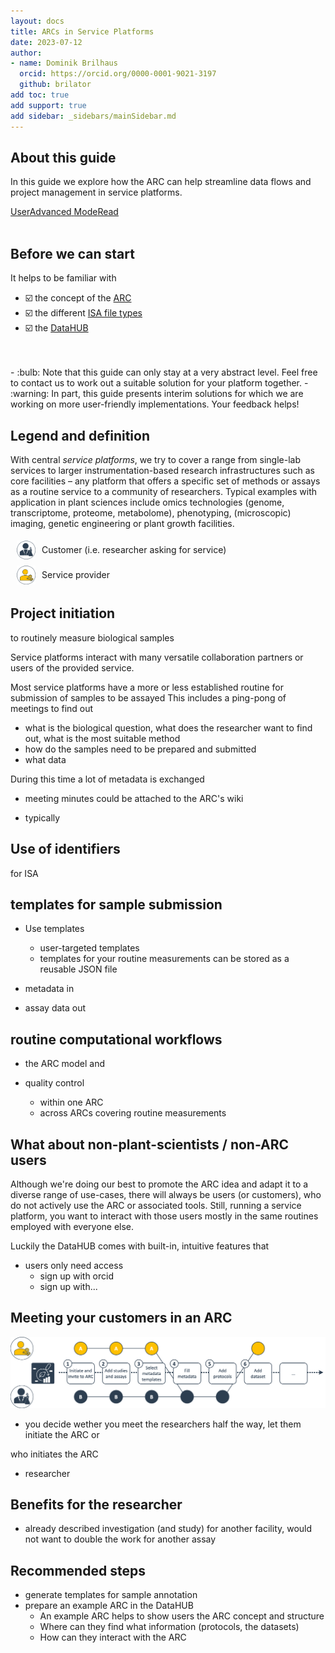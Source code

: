 ```yaml
---
layout: docs
title: ARCs in Service Platforms
date: 2023-07-12
author:
- name: Dominik Brilhaus
  orcid: https://orcid.org/0000-0001-9021-3197
  github: brilator
add toc: true
add support: true
add sidebar: _sidebars/mainSidebar.md
---
```


## About this guide

In this guide we explore how the ARC can help streamline data flows and project management in service platforms.

<a href="./index.html">
    <span class="badge-category">User</span><span class="badge-selected" id="badge-advanced">Advanced</span>
    <span class="badge-category">Mode</span><span class="badge-selected" id="badge-read">Read</span>    
</a>

<br>
<br>


## Before we can start

<div id="before-start">

It helps to be familiar with

- :ballot_box_with_check: the concept of the [ARC](./../implementation/AnnotatedResearchContext.html)
- :ballot_box_with_check: the different [ISA file types](./isa_FileTypes.html)
- :ballot_box_with_check: the [DataHUB](./../implementation/DataHub.html)
<br>
<br>
- :bulb: Note that this guide can only stay at a very abstract level. Feel free to contact us to work out a suitable solution for your platform together.
- :warning: In part, this guide presents interim solutions for which we are working on more user-friendly implementations. Your feedback helps!

</div>

## Legend and definition

With central *service platforms*, we try to cover a range from single-lab services to larger instrumentation-based research infrastructures such as core facilities &ndash; any platform that offers a specific set of methods or assays as a routine service to a community of researchers. Typical examples with application in plant sciences include omics technologies (genome, transcriptome, proteome, metabolome), phenotyping, (microscopic) imaging, genetic engineering or plant growth facilities. 

<div style="height:40px; display: flex; align-items: center; justify-content: left;">
  <img src="./ARC-ServicePlatforms-images/icons-characters-PhDStudent.drawio.png" style="width:30px; margin-left: 10px; margin-right:10px">Customer (i.e. researcher asking for service)
</div>
<div style="height:40px; display: flex; align-items: center; justify-content: left;">
  <img src="./ARC-ServicePlatforms-images/icons-characters-serviceProvider.drawio.png" style="width:30px; margin-left: 10px; margin-right:10px">Service provider
</div>

## Project initiation

to routinely measure biological samples

Service platforms interact with many versatile collaboration partners or users of the provided service. 

Most service platforms have a more or less established routine for submission of samples to be assayed
This includes a ping-pong of meetings to find out
  - what is the biological question, what does the researcher want to find out, what is the most suitable method
  - how do the samples need to be prepared and submitted
  - what data 

During this time a lot of metadata is exchanged
  - meeting minutes could be attached to the ARC's wiki

- typically 


## Use of identifiers
for ISA


## templates for sample submission 

- Use templates
  - user-targeted templates
  - templates for your routine measurements can be stored as a reusable JSON file
- metadata in

- assay data out



## routine computational workflows

- the ARC model and 

- quality control
  - within one ARC
  - across ARCs covering routine measurements


## What about non-plant-scientists / non-ARC users 

Although we're doing our best to promote the ARC idea and adapt it to a diverse range of use-cases, there will always be users (or customers), who do not actively use the ARC or associated tools. Still, running a service platform, you want to interact with those users mostly in the same routines employed with everyone else.

Luckily the DataHUB comes with built-in, intuitive features that 


- users only need access
  - sign up with orcid
  - sign up with...


## Meeting your customers in an ARC


![Alt text](ARC-ServicePlatforms-images/servicePlatform-Timeline.drawio.png)



- you decide wether you meet the researchers half the way, let them initiate the ARC or

who initiates the ARC
  - researcher 


## Benefits for the researcher

- already described investigation (and study) for another facility, would not want to double the work for another assay



## Recommended steps

- generate templates for sample annotation
- prepare an example ARC in the DataHUB
  - An example ARC helps to show users the ARC concept and structure
  - Where can they find what information (protocols, the datasets)
  - How can they interact with the ARC
